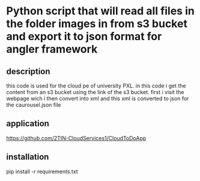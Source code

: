 # Python script that will read all files in the folder images in from s3 bucket and export it to json format for angler framework

## description
this code is used for the cloud pe of university PXL.
in this code i get the content from an s3 bucket using the link of the s3 bucket. first i visit the webpage wich i then convert into xml and this xml is converted
to json for the caurousel.json file

## application
https://github.com/2TIN-CloudServices1/CloudToDoApp

## installation 
pip install -r requirements.txt 

